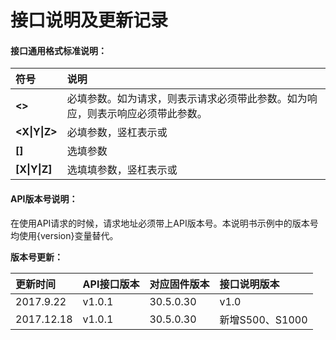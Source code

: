 # 接口说明及更新记录

#### **接口通用格式标准说明：**

| **符号** | **说明** |
| :--- | :--- |
| **&lt;&gt;** | 必填参数。如为请求，则表示请求必须带此参数。如为响应，则表示响应必须带此参数。 |
| **&lt;X\|Y\|Z&gt;** | 必填参数，竖杠表示或 |
| **\[\]** | 选填参数 |
| **\[X\|Y\|Z\]** | 选填填参数，竖杠表示或 |

#### API版本号说明：

在使用API请求的时候，请求地址必须带上API版本号。本说明书示例中的版本号均使用{version}变量替代。

**版本号更新：**

| 更新时间 | API接口版本 | 对应固件版本 | 接口说明版本 |
| :--- | :--- | :--- | :--- |
| 2017.9.22 | v1.0.1 | 30.5.0.30 | v1.0 |
| 2017.12.18 | v1.0.1 | 30.5.0.30 | 新增S500、S1000 |



